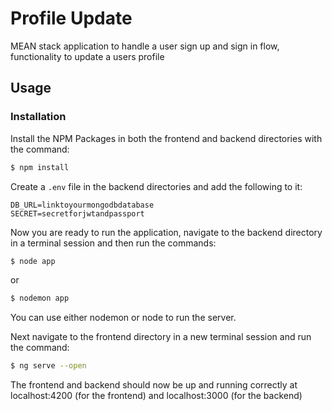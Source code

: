# Profile Update

MEAN stack application to handle a user sign up and sign in flow, functionality to update a users profile


## Usage


### Installation

Install the NPM Packages in both the frontend and backend directories with the command:

```sh
$ npm install
```

Create a `.env` file in the backend directories and add the following to it:

```
DB_URL=linktoyourmongodbdatabase
SECRET=secretforjwtandpassport
```

Now you are ready to run the application, navigate to the backend directory in a terminal session and then run the commands:

```sh
$ node app
```

or

```sh
$ nodemon app
```
You can use either nodemon or node to run the server.

Next navigate to the frontend directory in a new terminal session and run the command:

```sh
$ ng serve --open
```

The frontend and backend should now be up and running correctly at localhost:4200 (for the frontend) and localhost:3000 (for the backend)
